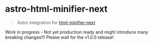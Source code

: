 # astro-html-minifier-next

> Astro integration for [html-minifier-next](https://www.npmjs.com/package/html-minifier-next)

Work in progress - Not yet production ready and might introduce many breaking changes!!!
Please wait for the v1.0.0 release!
